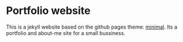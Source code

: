 # Portfolio website
This is a jekyll website based on the github pages theme: [minimal](https://pages-themes.github.io/minimal/).
Its a portfolio and about-me site for a small bussiness.  

